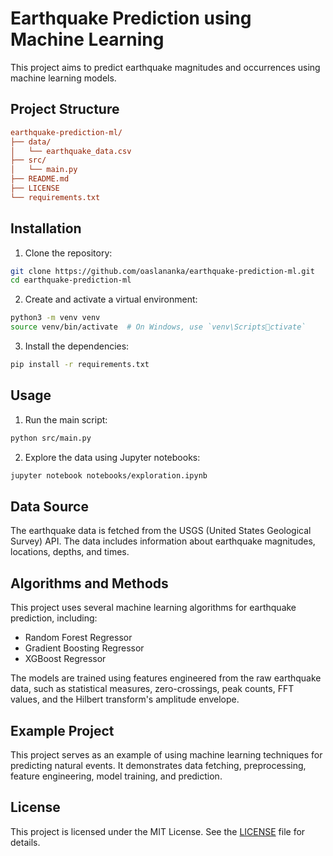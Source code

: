 # Earthquake Prediction using Machine Learning

This project aims to predict earthquake magnitudes and occurrences using machine learning models.

## Project Structure

```ini {"id":"01HZ4MWPV1WXE217FHBXMVKS0E"}
earthquake-prediction-ml/
├── data/
│   └── earthquake_data.csv
├── src/
│   └── main.py
├── README.md
├── LICENSE
└── requirements.txt
```

## Installation

1. Clone the repository:

```sh {"id":"01HZ4MWPV22SCECAA8RZ3TFA9H"}
git clone https://github.com/oaslananka/earthquake-prediction-ml.git
cd earthquake-prediction-ml
```

2. Create and activate a virtual environment:

```sh {"id":"01HZ4MWPV22SCECAA8S2APFYT9"}
python3 -m venv venv
source venv/bin/activate  # On Windows, use `venv\Scriptsctivate`
```

3. Install the dependencies:

```sh {"id":"01HZ4MWPV22SCECAA8S2CKJ758"}
pip install -r requirements.txt
```

## Usage

1. Run the main script:

```sh {"id":"01HZ4MWPV22SCECAA8S41S7ZCC"}
python src/main.py
```

2. Explore the data using Jupyter notebooks:

```sh {"id":"01HZ4MWPV22SCECAA8S76FHAPA"}
jupyter notebook notebooks/exploration.ipynb
```

## Data Source

The earthquake data is fetched from the USGS (United States Geological Survey) API. The data includes information about earthquake magnitudes, locations, depths, and times.

## Algorithms and Methods

This project uses several machine learning algorithms for earthquake prediction, including:

- Random Forest Regressor
- Gradient Boosting Regressor
- XGBoost Regressor

The models are trained using features engineered from the raw earthquake data, such as statistical measures, zero-crossings, peak counts, FFT values, and the Hilbert transform's amplitude envelope.

## Example Project

This project serves as an example of using machine learning techniques for predicting natural events. It demonstrates data fetching, preprocessing, feature engineering, model training, and prediction.

## License

This project is licensed under the MIT License. See the [LICENSE](LICENSE) file for details.
